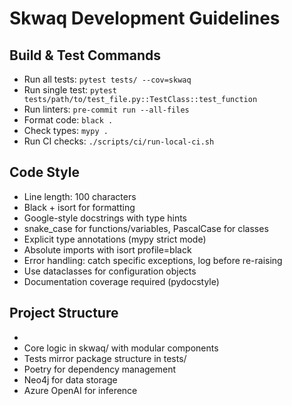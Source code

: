 # Skwaq Development Guidelines

## Build & Test Commands
- Run all tests: `pytest tests/ --cov=skwaq`
- Run single test: `pytest tests/path/to/test_file.py::TestClass::test_function`
- Run linters: `pre-commit run --all-files`
- Format code: `black .`
- Check types: `mypy .`
- Run CI checks: `./scripts/ci/run-local-ci.sh`

## Code Style
- Line length: 100 characters
- Black + isort for formatting
- Google-style docstrings with type hints
- snake_case for functions/variables, PascalCase for classes
- Explicit type annotations (mypy strict mode)
- Absolute imports with isort profile=black
- Error handling: catch specific exceptions, log before re-raising
- Use dataclasses for configuration objects
- Documentation coverage required (pydocstyle)

## Project Structure
- 
- Core logic in skwaq/ with modular components
- Tests mirror package structure in tests/
- Poetry for dependency management
- Neo4j for data storage
- Azure OpenAI for inference